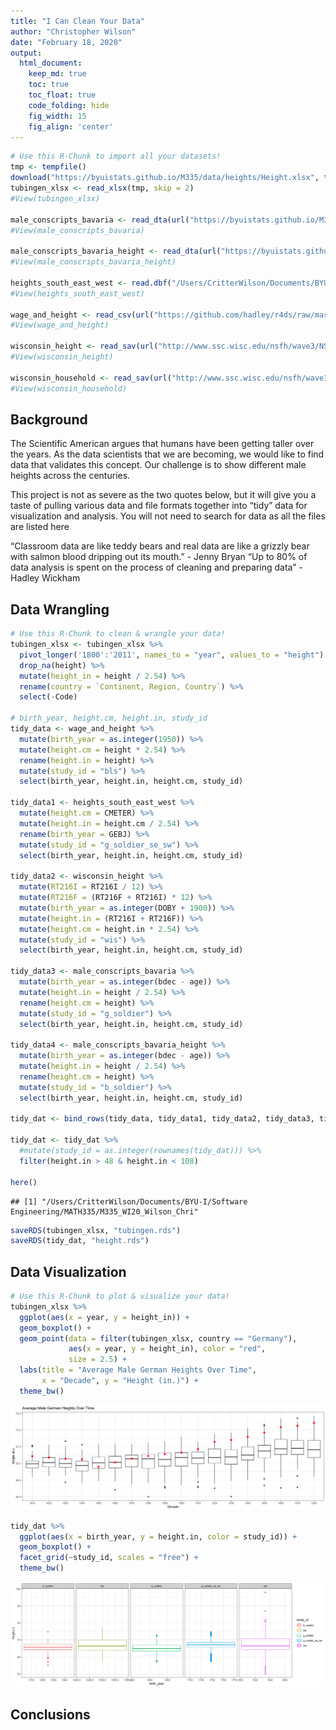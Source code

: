 ```yaml
---
title: "I Can Clean Your Data"
author: "Christopher Wilson"
date: "February 18, 2020"
output:
  html_document:  
    keep_md: true
    toc: true
    toc_float: true
    code_folding: hide
    fig_width: 15
    fig_align: 'center'
---
```







```r
# Use this R-Chunk to import all your datasets!
tmp <- tempfile()
download("https://byuistats.github.io/M335/data/heights/Height.xlsx", tmp, mode = "wb",)
tubingen_xlsx <- read_xlsx(tmp, skip = 2)
#View(tubingen_xlsx)

male_conscripts_bavaria <- read_dta(url("https://byuistats.github.io/M335/data/heights/germanconscr.dta"))
#View(male_conscripts_bavaria)

male_conscripts_bavaria_height <- read_dta(url("https://byuistats.github.io/M335/data/heights/germanprison.dta"))
#View(male_conscripts_bavaria_height)

heights_south_east_west <- read.dbf("/Users/CritterWilson/Documents/BYU-I/Software Engineering/MATH335/M335_WI20_Wilson_Chri/Data/Heights_south-east/B6090.DBF")
#View(heights_south_east_west)

wage_and_height <- read_csv(url("https://github.com/hadley/r4ds/raw/master/data/heights.csv"))
#View(wage_and_height)

wisconsin_height <- read_sav(url("http://www.ssc.wisc.edu/nsfh/wave3/NSFH3%20Apr%202005%20release/main05022005.sav"))
#View(wisconsin_height)

wisconsin_household <- read_sav(url("http://www.ssc.wisc.edu/nsfh/wave3/NSFH3%20Apr%202005%20release/nsfh3mainroster1-04042005.sav"))
#View(wisconsin_household)
```

## Background

The Scientific American argues that humans have been getting taller over the years. As the data scientists that we are becoming, we would like to find data that validates this concept. Our challenge is to show different male heights across the centuries.

This project is not as severe as the two quotes below, but it will give you a taste of pulling various data and file formats together into “tidy” data for visualization and analysis. You will not need to search for data as all the files are listed here

“Classroom data are like teddy bears and real data are like a grizzly bear with salmon blood dripping out its mouth.” - Jenny Bryan
“Up to 80% of data analysis is spent on the process of cleaning and preparing data” - Hadley Wickham

## Data Wrangling


```r
# Use this R-Chunk to clean & wrangle your data!
tubingen_xlsx <- tubingen_xlsx %>% 
  pivot_longer('1800':'2011', names_to = "year", values_to = "height") %>%
  drop_na(height) %>% 
  mutate(height_in = height / 2.54) %>% 
  rename(country = `Continent, Region, Country`) %>% 
  select(-Code)

# birth_year, height.cm, height.in, study_id
tidy_data <- wage_and_height %>% 
  mutate(birth_year = as.integer(1950)) %>% 
  mutate(height.cm = height * 2.54) %>% 
  rename(height.in = height) %>% 
  mutate(study_id = "bls") %>% 
  select(birth_year, height.in, height.cm, study_id)
  
tidy_data1 <- heights_south_east_west %>% 
  mutate(height.cm = CMETER) %>% 
  mutate(height.in = height.cm / 2.54) %>% 
  rename(birth_year = GEBJ) %>% 
  mutate(study_id = "g_soldier_se_sw") %>% 
  select(birth_year, height.in, height.cm, study_id)

tidy_data2 <- wisconsin_height %>% 
  mutate(RT216I = RT216I / 12) %>%
  mutate(RT216F = (RT216F + RT216I) * 12) %>% 
  mutate(birth_year = as.integer(DOBY + 1900)) %>% 
  mutate(height.in = (RT216I + RT216F)) %>% 
  mutate(height.cm = height.in * 2.54) %>% 
  mutate(study_id = "wis") %>% 
  select(birth_year, height.in, height.cm, study_id)

tidy_data3 <- male_conscripts_bavaria %>% 
  mutate(birth_year = as.integer(bdec - age)) %>% 
  mutate(height.in = height / 2.54) %>% 
  rename(height.cm = height) %>% 
  mutate(study_id = "g_soldier") %>% 
  select(birth_year, height.in, height.cm, study_id)

tidy_data4 <- male_conscripts_bavaria_height %>% 
  mutate(birth_year = as.integer(bdec - age)) %>% 
  mutate(height.in = height / 2.54) %>% 
  rename(height.cm = height) %>% 
  mutate(study_id = "b_soldier") %>% 
  select(birth_year, height.in, height.cm, study_id)

tidy_dat <- bind_rows(tidy_data, tidy_data1, tidy_data2, tidy_data3, tidy_data4)

tidy_dat <- tidy_dat %>% 
  #mutate(study_id = as.integer(rownames(tidy_dat))) %>% 
  filter(height.in > 48 & height.in < 108)

here()
```

```
## [1] "/Users/CritterWilson/Documents/BYU-I/Software Engineering/MATH335/M335_WI20_Wilson_Chri"
```

```r
saveRDS(tubingen_xlsx, "tubingen.rds")
saveRDS(tidy_dat, "height.rds")
```

## Data Visualization


```r
# Use this R-Chunk to plot & visualize your data!
tubingen_xlsx %>% 
  ggplot(aes(x = year, y = height_in)) +
  geom_boxplot() +
  geom_point(data = filter(tubingen_xlsx, country == "Germany"),
             aes(x = year, y = height_in), color = "red",
             size = 2.5) +
  labs(title = "Average Male German Heights Over Time", 
       x = "Decade", y = "Height (in.)") +
  theme_bw()
```

![](cs5_files/figure-html/plot_data-1.png)<!-- -->

```r
tidy_dat %>% 
  ggplot(aes(x = birth_year, y = height.in, color = study_id)) +
  geom_boxplot() +
  facet_grid(~study_id, scales = "free") +
  theme_bw()
```

![](cs5_files/figure-html/plot_data-2.png)<!-- -->

## Conclusions
